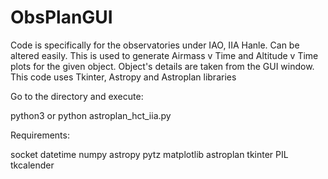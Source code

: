 # ObsPlanGUI
Code is specifically for the observatories under IAO, IIA Hanle.
Can be altered easily.
This is used to generate Airmass v Time and Altitude v Time plots for the given 
object.
Object's details are taken from the GUI window.
This code uses Tkinter, Astropy and Astroplan libraries

Go to the directory and execute:

python3 or python astroplan_hct_iia.py


Requirements:

socket
datetime
numpy
astropy
pytz
matplotlib
astroplan
tkinter
PIL
tkcalender
